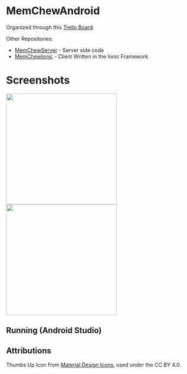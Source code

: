 # MemChewAndroid
Organized through this [Trello Board](https://trello.com/b/I6FHfzcy/memchew).

Other Repositories:
- [MemChewServer](https://github.com/rameshvarun/MemChewServer) - Server side code
- [MemChewIonic](https://github.com/rameshvarun/MemChewIonic) - Client Written in the Ionic Framework

# Screenshots
<img src="http://i.imgur.com/eNlvnPf.png" width="300px"/>
<img src="http://i.imgur.com/cypgAvd.png" width="300px"/>

## Running (Android Studio)

## Attributions
Thumbs Up Icon from [Material Design Icons](https://github.com/google/material-design-icons), used under the CC BY 4.0.
